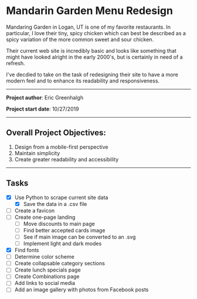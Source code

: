 # Mandarin Garden Menu Redesign

Mandaring Garden in Logan, UT is one of my favorite restaurants. In particular, I love their tiny, spicy chicken which can best be described as a spicy variation of the more common sweet and sour chicken.

Their current web site is incredibly basic and looks like something that might have looked alright in the early 2000's, but is certainly in need of a refresh.

I've decdied to take on the task of redesigning their site to have a more modern feel and to enhance its readability and responsiveness.

---

**Project author**: Eric Greenhalgh

**Project start date**: 10/27/2019

---

## Overall Project Objectives:

1. Design from a mobile-first perspective
1. Maintain simplicity
1. Create greater readability and accessibility

---

## Tasks

- [x] Use Python to scrape current site data
  - [x] Save the data in a .csv file
- [ ] Create a favicon
- [ ] Create one-page landing
  - [ ] Move discounts to main page
  - [ ] Find better accepted cards image
  - [ ] See if main image can be converted to an .svg
  - [ ] Implement light and dark modes
- [x] Find fonts
- [ ] Determine color scheme
- [ ] Create collapsable category sections
- [ ] Create lunch specials page
- [ ] Create Combinations page
- [ ] Add links to social media
- [ ] Add an image gallery with photos from Facebook posts
